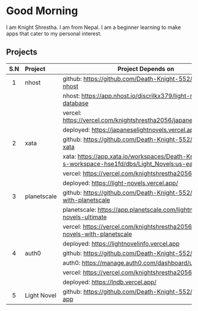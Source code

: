 
# Good Morning

I am Knight Shrestha. I am from Nepal. I am a beginner learning to make apps that cater to my personal interest. 

## Projects

|S.N|Project|Project Depends on|scope|
|:------:|:-------------|------------------------|:---:|
|1| nhost | github: https://github.com/Death-Knight-552/light-novel-nhost|  web|
| |       |nhost: https://app.nhost.io/discrilkx379/light-novel-database||
||| vercel: https://vercel.com/knightshrestha2056/japaneselightnovels||
||| deployed: https://japaneselightnovels.vercel.app/sign-in||
|2| xata | github: https://github.com/Death-Knight-552/light-novel-xata|web|
||| xata: https://app.xata.io/workspaces/Death-Knight-552-s-workspace-hse1fd/dbs/Light_Novels:us-east-1||
||| vercel: https://vercel.com/knightshrestha2056/with-xata||
||| deployed: https://light-novels.vercel.app/||
|3| planetscale| github: https://github.com/Death-Knight-552/light-novel-with-planetscale|web|
||| planetscale: https://app.planetscale.com/lightnovels/light-novels-ultimate ||
||| vercel: https://vercel.com/knightshrestha2056/light-novels-with-planetscale||
||| deployed: https://lightnovelinfo.vercel.app||
|4|auth0| github: https://github.com/Death-Knight-552/lndb-auth0|web|
||| auth0: https://manage.auth0.com/dashboard/us/lndb/|
||| vercel: https://vercel.com/knightshrestha2056/lndb|
||| deployed: https://lndb.vercel.app/| 
|5| Light Novel| github: https://github.com/Death-Knight-552/light-novel-app| android|
